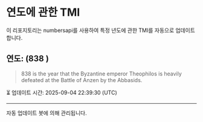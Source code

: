 
# 연도에 관한 TMI

이 리포지토리는 numbersapi를 사용하여 특정 년도에 관한 TMI를 자동으로 업데이트합니다.

## 연도: (838 )
> 838 is the year that the Byzantine emperor Theophilos is heavily defeated at the Battle of Anzen by the Abbasids.

⏳ 업데이트 시간: 2025-09-04 22:39:30 (UTC)

---
자동 업데이트 봇에 의해 관리됩니다.
